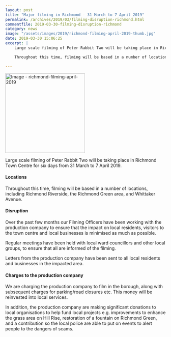 ```yaml
---
layout: post
title: "Major filming in Richmond - 31 March to 7 April 2019"
permalink: /archives/2019/03/filming-disruption-richmond.html
commentfile: 2019-03-30-filming-disruption-richmond
category: news
image: "/assets/images/2019/richmond-filming-april-2019-thumb.jpg"
date: 2019-03-30 15:06:25
excerpt: |
    Large scale filming of Peter Rabbit Two will be taking place in Richmond Town Centre for six days from 31 March to 7 April 2019.

    Throughout this time, filming will be based in a number of locations, including Richmond Riverside, the Richmond Green area, and Whittaker Avenue.

---
```


<a href="/assets/images/2019/richmond-filming-april-2019.jpg" title="Click for a larger image"><img src="/assets/images/2019/richmond-filming-april-2019-thumb.jpg" width="250" alt="Image - richmond-filming-april-2019"  class="photo right"/></a>


Large scale filming of Peter Rabbit Two will be taking place in Richmond Town Centre for six days from 31 March to 7 April 2019.

#### Locations

Throughout this time, filming will be based in a number of locations, including Richmond Riverside, the Richmond Green area, and Whittaker Avenue.

#### Disruption

Over the past few months our Filming Officers have been working with the production company to ensure that the impact on local residents, visitors to the town centre and local businesses is minimised as much as possible.

Regular meetings have been held with local ward councillors and other local groups, to ensure that all are informed of the filming.

Letters from the production company have been sent to all local residents and businesses in the impacted area.

#### Charges to the production company

We are charging the production company to film in the borough, along with subsequent charges for parking/road closures etc. This money will be reinvested into local services.

In addition, the production company are making significant donations to local organisations to help fund local projects e.g. improvements to enhance the grass area on Hill Rise, restoration of a fountain on Richmond Green, and a contribution so the local police are able to put on events to alert people to the dangers of scams.
